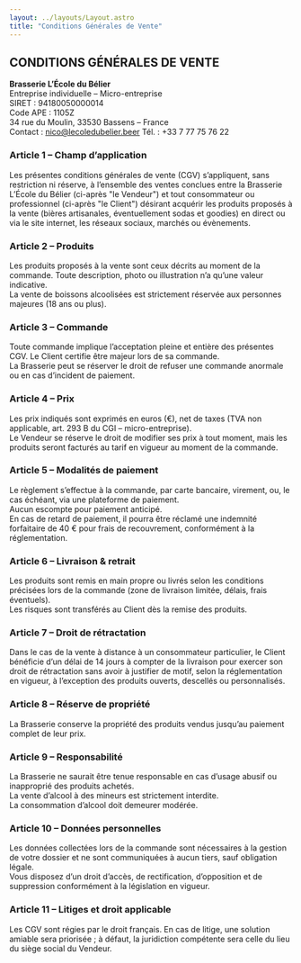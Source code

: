 ```yaml
---
layout: ../layouts/Layout.astro
title: "Conditions Générales de Vente"
---
```


## CONDITIONS GÉNÉRALES DE VENTE

**Brasserie L’École du Bélier**  
Entreprise individuelle – Micro-entreprise  
SIRET : 94180050000014  
Code APE : 1105Z  
34 rue du Moulin, 33530 Bassens – France  
Contact : nico@lecoledubelier.beer
Tél. : +33 7 77 75 76 22


### Article 1 – Champ d’application  
Les présentes conditions générales de vente (CGV) s’appliquent, sans restriction ni réserve, à l’ensemble des ventes conclues entre la Brasserie L’École du Bélier (ci-après "le Vendeur") et tout consommateur ou professionnel (ci-après "le Client") désirant acquérir les produits proposés à la vente (bières artisanales, éventuellement sodas et goodies) en direct ou via le site internet, les réseaux sociaux, marchés ou évènements.

### Article 2 – Produits  
Les produits proposés à la vente sont ceux décrits au moment de la commande. Toute description, photo ou illustration n’a qu’une valeur indicative.  
La vente de boissons alcoolisées est strictement réservée aux personnes majeures (18 ans ou plus).

### Article 3 – Commande  
Toute commande implique l’acceptation pleine et entière des présentes CGV. Le Client certifie être majeur lors de sa commande.  
La Brasserie peut se réserver le droit de refuser une commande anormale ou en cas d’incident de paiement.

### Article 4 – Prix  
Les prix indiqués sont exprimés en euros (€), net de taxes (TVA non applicable, art. 293 B du CGI – micro-entreprise).  
Le Vendeur se réserve le droit de modifier ses prix à tout moment, mais les produits seront facturés au tarif en vigueur au moment de la commande.

### Article 5 – Modalités de paiement  
Le règlement s’effectue à la commande, par carte bancaire, virement, ou, le cas échéant, via une plateforme de paiement.  
Aucun escompte pour paiement anticipé.  
En cas de retard de paiement, il pourra être réclamé une indemnité forfaitaire de 40 € pour frais de recouvrement, conformément à la réglementation.

### Article 6 – Livraison & retrait  
Les produits sont remis en main propre ou livrés selon les conditions précisées lors de la commande (zone de livraison limitée, délais, frais éventuels).  
Les risques sont transférés au Client dès la remise des produits.

### Article 7 – Droit de rétractation  
Dans le cas de la vente à distance à un consommateur particulier, le Client bénéficie d’un délai de 14 jours à compter de la livraison pour exercer son droit de rétractation sans avoir à justifier de motif, selon la réglementation en vigueur, à l’exception des produits ouverts, descellés ou personnalisés.

### Article 8 – Réserve de propriété  
La Brasserie conserve la propriété des produits vendus jusqu’au paiement complet de leur prix.

### Article 9 – Responsabilité  
La Brasserie ne saurait être tenue responsable en cas d’usage abusif ou inapproprié des produits achetés.  
La vente d’alcool à des mineurs est strictement interdite.  
La consommation d’alcool doit demeurer modérée.

### Article 10 – Données personnelles  
Les données collectées lors de la commande sont nécessaires à la gestion de votre dossier et ne sont communiquées à aucun tiers, sauf obligation légale.  
Vous disposez d’un droit d’accès, de rectification, d’opposition et de suppression conformément à la législation en vigueur.

### Article 11 – Litiges et droit applicable  
Les CGV sont régies par le droit français. En cas de litige, une solution amiable sera priorisée ; à défaut, la juridiction compétente sera celle du lieu du siège social du Vendeur.
